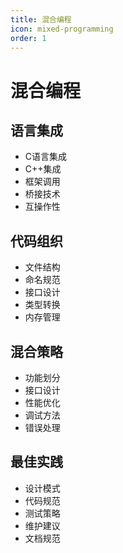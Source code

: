 ```yaml
---
title: 混合编程
icon: mixed-programming
order: 1
---
```


# 混合编程

## 语言集成
- C语言集成
- C++集成
- 框架调用
- 桥接技术
- 互操作性

## 代码组织
- 文件结构
- 命名规范
- 接口设计
- 类型转换
- 内存管理

## 混合策略
- 功能划分
- 接口设计
- 性能优化
- 调试方法
- 错误处理

## 最佳实践
- 设计模式
- 代码规范
- 测试策略
- 维护建议
- 文档规范
